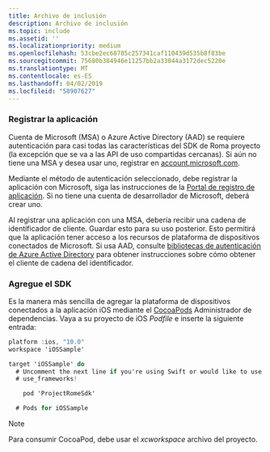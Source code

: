 ```yaml
---
title: Archivo de inclusión
description: Archivo de inclusión
ms.topic: include
ms.assetid: ''
ms.localizationpriority: medium
ms.openlocfilehash: 53cbe2ec68785c257341caf110439d535b8f83be
ms.sourcegitcommit: 75680b384946e11257bb2a33044a3172dec5220e
ms.translationtype: MT
ms.contentlocale: es-ES
ms.lasthandoff: 04/02/2019
ms.locfileid: "58907627"
---
```

### <a name="register-your-app"></a>Registrar la aplicación

Cuenta de Microsoft (MSA) o Azure Active Directory (AAD) se requiere autenticación para casi todas las características del SDK de Roma proyecto (la excepción que se va a las API de uso compartidas cercanas). Si aún no tiene una MSA y desea usar uno, registrar en [account.microsoft.com](https://account.microsoft.com/account).

Mediante el método de autenticación seleccionado, debe registrar la aplicación con Microsoft, siga las instrucciones de la [Portal de registro de aplicación](https://apps.dev.microsoft.com/). Si no tiene una cuenta de desarrollador de Microsoft, deberá crear uno.

Al registrar una aplicación con una MSA, debería recibir una cadena de identificador de cliente. Guardar esto para su uso posterior. Esto permitirá que la aplicación tener acceso a los recursos de plataforma de dispositivos conectados de Microsoft. Si usa AAD, consulte [bibliotecas de autenticación de Azure Active Directory](https://docs.microsoft.com/azure/active-directory/develop/active-directory-authentication-libraries) para obtener instrucciones sobre cómo obtener el cliente de cadena del identificador.

### <a name="add-the-sdk"></a>Agregue el SDK

Es la manera más sencilla de agregar la plataforma de dispositivos conectados a la aplicación iOS mediante el [CocoaPods](https://cocoapods.org/) Administrador de dependencias. Vaya a su proyecto de iOS *Podfile* e inserte la siguiente entrada:

```ObjectiveC
platform :ios, "10.0"
workspace 'iOSSample'

target 'iOSSample' do
  # Uncomment the next line if you're using Swift or would like to use dynamic frameworks
  # use_frameworks!

    pod 'ProjectRomeSdk'

  # Pods for iOSSample
```

> [!NOTE]
> Para consumir CocoaPod, debe usar el _xcworkspace_ archivo del proyecto.
